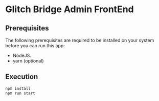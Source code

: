 # Glitch Bridge Admin FrontEnd

## Prerequisites

The following prerequisites are required to be installed on your system before you can run this app:

- NodeJS.
- yarn (optional)

## Execution

```sh
npm install
npm run start
```
